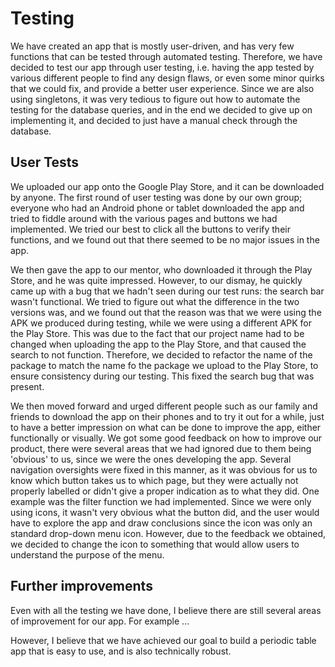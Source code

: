# **Testing**
We have created an app that is mostly user-driven, and has very few functions that can be tested through automated testing. Therefore, we have decided to test our app through user testing, i.e. having the app tested by various different people to find any design flaws, or even some minor quirks that we could fix, and provide a better user experience. Since we are also using singletons, it was very tedious to figure out how to automate the testing for the database queries, and in the end we decided to give up on implementing it, and decided to just have a manual check through the database.

## User Tests
We uploaded our app onto the Google Play Store, and it can be downloaded by anyone. The first round of user testing was done by our own group; everyone who had an Android phone or tablet downloaded the app and tried to fiddle around with the various pages and buttons we had implemented. We tried our best to click all the buttons to verify their functions, and we found out that there seemed to be no major issues in the app.

We then gave the app to our mentor, who downloaded it through the Play Store, and he was quite impressed. However, to our dismay, he quickly came up with a bug that we hadn't seen during our test runs: the search bar wasn't functional. We tried to figure out what the difference in the two versions was, and we found out that the reason was that we were using the APK we produced during testing, while we were using a different APK for the Play Store. This was due to the fact that our project name had to be changed when uploading the app to the Play Store, and that caused the search to not function. Therefore, we decided to refactor the name of the package to match the name fo the package we upload to the Play Store, to ensure consistency during our testing. This fixed the search bug that was present.

We then moved forward and urged different people such as our family and friends to download the app on their phones and to try it out for a while, just to have a better impression on what can be done to improve the app, either functionally or visually. We got some good feedback on how to improve our product, there were several areas that we had ignored due to them being 'obvious' to us, since we were the ones developing the app. Several navigation oversights were fixed in this manner, as it was obvious for us to know which button takes us to which page, but they were actually not properly labelled or didn't give a proper indication as to what they did. One example was the filter function we had implemented. Since we were only using icons, it wasn't very obvious what the button did, and the user would have to explore the app and draw conclusions since the icon was only an standard drop-down menu icon. However, due to the feedback we obtained, we decided to change the icon to something that would allow users to understand the purpose of the menu.

## Further improvements

Even with all the testing we have done, I believe there are still several areas of improvement for our app. For example ...

However, I believe that we have achieved our goal to build a periodic table app that is easy to use, and is also technically robust.
